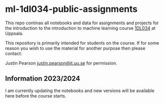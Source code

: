 # ml-1dl034-public-assignments

This repo continas all notebooks and data for assignments and projects
for the introduction to the introduction to machine learning course
[1DL034](http://user.it.uu.se/~justin/Hugo/courses/machinelearning/)
at Uppsala.

This repository is primarily intended for students on the course.
If for some reason you wish to use the material for another purpose
then please contact:

Justin Pearson justin.pearson@it.uu.se  for permission.

## Information 2023/2024
I am currently updating the notebooks and new versions will be
available here before the course starts. 

